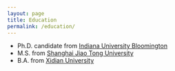 ```yaml
---
layout: page
title: Education
permalink: /education/
---
```


* Ph.D. candidate from [Indiana University Bloomington]()
* M.S. from [Shanghai Jiao Tong University](https://en.sjtu.edu.cn/)
* B.A. from [Xidian University](https://en.xidian.edu.cn/)

